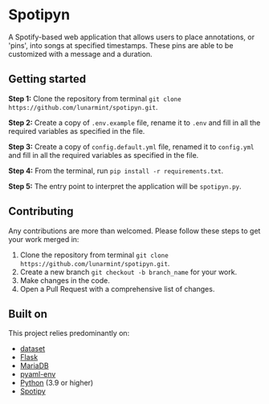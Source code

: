 # Spotipyn
A Spotify-based web application that allows users to place annotations, or 'pins', into songs at specified timestamps. These pins are able to be customized with a message and a duration.

## Getting started
**Step 1:** Clone the repository from terminal `git clone https://github.com/lunarmint/spotipyn.git`.

**Step 2:** Create a copy of `.env.example` file, rename it to `.env` and fill in all the required variables as specified in the file.

**Step 3:** Create a copy of `config.default.yml` file, renamed it to `config.yml` and fill in all the required variables as specified in the file.

**Step 4:** From the terminal, run `pip install -r requirements.txt`.

**Step 5:** The entry point to interpret the application will be `spotipyn.py`.

## Contributing
Any contributions are more than welcomed. Please follow these steps to get your work merged in:

1. Clone the repository from terminal `git clone https://github.com/lunarmint/spotipyn.git`.
2. Create a new branch `git checkout -b branch_name` for your work.
3. Make changes in the code.
4. Open a Pull Request with a comprehensive list of changes.
  
## Built on
This project relies predominantly on:
* [dataset](https://github.com/pudo/dataset)
* [Flask](https://flask.palletsprojects.com/en/2.0.x/)
* [MariaDB](https://mariadb.org/)
* [pyaml-env](https://github.com/mkaranasou/pyaml_env)
* [Python](https://www.python.org/) (3.9 or higher)
* [Spotipy](https://spotipy.readthedocs.io/en/stable/)
